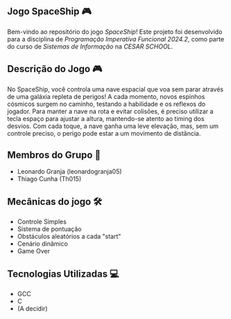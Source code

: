 ## Jogo SpaceShip 🎮

Bem-vindo ao repositório do jogo  *SpaceShip*! Este projeto foi desenvolvido para a disciplina de *Programação Imperativa Funcional 2024.2*, como parte do curso de *Sistemas de Informação* na *CESAR SCHOOL*.

## Descrição do Jogo 🎮

 No SpaceShip, você controla uma nave espacial que voa sem parar através de uma galáxia repleta de perigos! A cada momento, novos espinhos cósmicos surgem no caminho, testando a habilidade e os reflexos do jogador. Para manter a nave na rota e evitar colisões, é preciso utilizar a tecla espaço para ajustar a altura, mantendo-se atento ao timing dos desvios. Com cada toque, a nave ganha uma leve elevação, mas, sem um controle preciso, o perigo pode estar a um movimento de distância.

 ## Membros do Grupo 👥

 - Leonardo Granja (leonardogranja05)
 - Thiago Cunha (Th015)

## Mecânicas do jogo 🛠️

- Controle Simples
- Sistema de pontuação
- Obstáculos aleatórios a cada "start"
- Cenário dinâmico
- Game Over

## Tecnologias Utilizadas 💻

- GCC
- C
- (A decidir)
